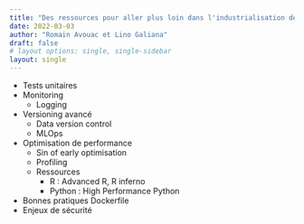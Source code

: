 ```yaml
---
title: "Des ressources pour aller plus loin dans l'industrialisation de son projet"
date: 2022-03-03
author: "Romain Avouac et Lino Galiana"
draft: false
# layout options: single, single-sidebar
layout: single
---
```




- Tests unitaires
- Monitoring
    - Logging
- Versioning avancé 
    - Data version control
    - MLOps
- Optimisation de performance
    - Sin of early optimisation
    - Profiling
    - Ressources
        - R : Advanced R, R inferno
        - Python : High Performance Python
- Bonnes pratiques Dockerfile
- Enjeux de sécurité
